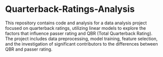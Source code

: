 # Quarterback-Ratings-Analysis

This repository contains code and analysis for a data analysis project focused on quarterback ratings, utilizing linear models to explore the factors that influence passer rating and QBR (Total Quarterback Rating). The project includes data preprocessing, model training, feature selection, and the investigation of significant contributors to the differences between QBR and passer rating.
